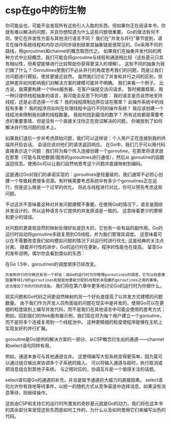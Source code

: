 # csp在go中的衍生物
你可能会也，可能不会发现所有这些引人入胜的东西，但如果你正在阅读本书，你就有难以解决的问题，并且你想知道为什么这些问题很重要。 Go的做法有何不同，使它在并发性方面与其他流行语言不同？
我们在"并发与并行"章节提到，语言在操作系统线程和内存访问同步级别结束其抽象链是很常见的。Go采用不同的路线，用goroutines和channel的概念取而代之。
如果我们在抽象并发代码的两种方式中比较概念，我们可能会将goroutine与线程和通道相比较（这些基元只具有相似性，但希望能够进行比较帮助你获得更深入的理解）。 这些不同的抽象为我们做了什么？
Goroutines使我们不必从并行的角度思考我们的问题，而是让我们对问题进行模拟，使其更接近自然。 虽然我们讨论了并发和并行之间的区别，但这种差异如何影响我们对解决方案的建模可能并不明确。 
我们来看一个例子。
比方说，我需要构建一个Web服务器，在客户端提交访问请求。 暂时搁置框架，用一种只提供线程抽象的语言，我可能会反思下列问题：
我的语言是否自然地支持线程，还是必须选择一个库？
我的线程限制边界应该在哪里？
此操作系统中的线程有多重？
我的程序将如何在处理线程中运行不同的操作系统？
我应该创建一个线程池来限制我创建的线程数量。 我如何找到最佳的数字？
所有这些都是需要考虑的重要事情，但是没有一个直接关注你正在尝试解决的问题。 你被放到了如何解决并行性问题的技术上。

如果我们退后一步并考虑原始问题，我们可以这样说：个人用户正在连接到我的终端并开启会话。 会话应该对他们的请求返回响应。
在Go中，我们几乎可以用代码直接表示这个问题：我们将为每个传入连接创建一个goroutine，在那里将请求放在那里（可能与其他数据/服务的goroutines进行通信），然后从 goroutine的函数返回信息。使用Go可以让我们自然地思考这个问题并直接映射到编码。

这是通过Go对我们的承诺实现的：goroutines是轻量级的，我们通常不必担心创建一个导致耗费很多资源。有时候需要考虑系统中有多少个goroutines正在运行，但是这么做是一个过早的优化。 将此与线程进行对比，你可以预先考虑这些问题。

不过这并不意味着这种对并发问题建模不重要。在使用Go的情况下，语言是围绕并发设计的，所以这种语言与它提供的并发原语是一致的。 这意味着更少的摩擦和更少的错误。

对问题的更直观自然的映射处理好处是巨大的，它也有一些有益的副作用。Go的运行时自动将goroutine多路复用到OS线程，并为我们管理其调度。 这意味着可以在不需要改变我们如何模拟问题的情况下对运行时进行优化; 这是经典的关注点分离。 
随着并行性的进步，Go的运行时在更新，程序的性能也在提高。 留意Go的发布说明，偶尔你会看到类似的东西：

在Go 1.5中，goroutines的调度顺序已经改变。

`并发和并行的分离还有另一个好处：由Go的运行时为你管理goroutines的调度，它可以检查像阻塞等待I/O的goroutines和智能地重新分配OS线程到未阻塞的goroutines之类的事情。 这也增加了你的代码的性能。`
我们将在第六章中更多地讨论Go的运行时为你做什么。

现实问题和Go代码之间更自然映射的另一个好处是提高了以并发方式建模的问题数量。 由于我们作为开发人员所面临的问题在现实中是并发的，使用Go可以在更细的粒度级别上编写并发代码，而不是我们在其他语言中可能会使用的思考方式；
例如，回到我们的Web服务器示例，我们现在将为每个用户建立一个goroutine，而不是将多个连接复用到一个线程池中。 这种更精细的粒度使程序能够在主机上实现友好的并行扩展。

goroutine是Go提供的解决方案的一部分，从CSP概念衍生出的通道——channel和select语句同样有用。

例如，通道本身可与其他通道合并。 这使得编写大型系统变得更简单，因为莫可以通过组合输出来协调多个子系统的输入。 可以将输入通道与超时，执行取消或把消息组合到其他子系统。 与之相对应的，协调互斥是一个值得关注的话题。

select语句是Go的通道的补充，并且是赋予通道巨大威力的直接因素。 select语句允许你有效地等待事件，以统一的随机方式从竞争渠道中选择消息，如果没有消息等待，则继续操作。

这些由CSP和支持它的运行时所激发的奇妙基元就是Go的动力。我们将在这本书的其余部分来发现这些东西是如何工作的，为什么以及如何使用它们来编写出色的代码。
